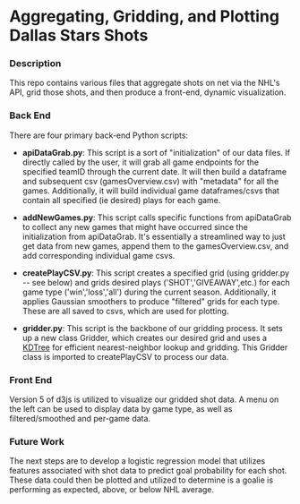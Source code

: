 # Aggregating, Gridding, and Plotting Dallas Stars Shots 

### Description
This repo contains various files that aggregate shots on net via the NHL's API, grid those shots, and then produce a front-end, dynamic visualization.

### Back End

There are four primary back-end Python scripts:
- **apiDataGrab.py**: This script is a sort of "initialization" of our data files. If directly called by the user, it will grab all game endpoints for the specified teamID through the current date. It will then build a dataframe and subsequent csv (gamesOverview.csv) with "metadata" for all the games. Additionally, it will build individual game dataframes/csvs that contain all specified (ie desired) plays for each game.

- **addNewGames.py**: This script calls specific functions from apiDataGrab to collect any new games that might have occurred since the initialization from apiDataGrab. It's essentially a streamlined way to just get data from new games, append them to the gamesOverview.csv, and add corresponding individual game csvs.

- **createPlayCSV.py**: This script creates a specified grid (using gridder.py -- see below) and grids desired plays ('SHOT','GIVEAWAY',etc.) for each game type ('win','loss','all') during the current season. Additionally, it applies Gaussian smoothers to produce "filtered" grids for each type. These are all saved to csvs, which are used for plotting.

- **gridder.py**: This script is the backbone of our gridding process. It sets up a new class Gridder, which creates our desired grid and uses a [KDTree](https://docs.scipy.org/doc/scipy-0.14.0/reference/generated/scipy.spatial.KDTree.html) for efficient nearest-neighbor lookup and gridding. This Gridder class is imported to createPlayCSV to process our data.

### Front End
Version 5 of d3js is utilized to visualize our gridded shot data. A menu on the left can be used to display data by game type, as well as filtered/smoothed and per-game data.

### Future Work
The next steps are to develop a logistic regression model that utilizes features associated with shot data to predict goal probability for each shot. These data could then be plotted and utilized to determine is a goalie is performing as expected, above, or below NHL average.

